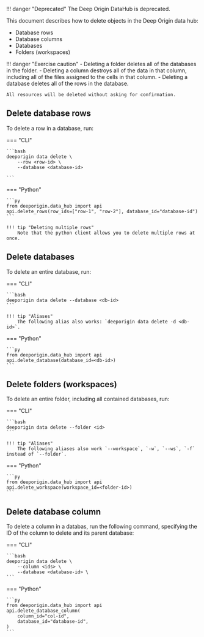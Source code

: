 
!!! danger "Deprecated"
    The Deep Origin DataHub is deprecated. 


This document describes how to delete objects in the Deep Origin data hub:

- Database rows
- Database columns
- Databases
- Folders (workspaces)

!!! danger "Exercise caution"
    - Deleting a folder deletes all of the databases in the folder.
    - Deleting a column destroys all of the data in that column, including all of the files assigned to the cells in that column.
    - Deleting a database deletes all of the rows in the database.

    All resources will be deleted without asking for confirmation. 

## Delete database rows

To delete a row in a database, run:

=== "CLI"

    ```bash
    deeporigin data delete \
        --row <row-id> \
        --database <database-id>

    ```

=== "Python"



    ```py
    from deeporigin.data_hub import api
    api.delete_rows(row_ids=["row-1", "row-2"], database_id="database-id")
    ```

    !!! tip "Deleting multiple rows"
        Note that the python client allows you to delete multiple rows at once.


## Delete databases

To delete an entire database, run:

=== "CLI"

    ```bash
    deeporigin data delete --database <db-id>
    ```

    !!! tip "Aliases"
        The following alias also works: `deeporigin data delete -d <db-id>`.

=== "Python"

    ```py
    from deeporigin.data_hub import api
    api.delete_database(database_id=<db-id>)
    ```


## Delete folders (workspaces)

To delete an entire folder, including all contained databases, run:

=== "CLI"

    ```bash
    deeporigin data delete --folder <id>
    ```

    !!! tip "Aliases"
        The following aliases also work `--workspace`, `-w`, `--ws`, `-f` instead of `--folder`.

=== "Python"

    ```py
    from deeporigin.data_hub import api
    api.delete_workspace(workspace_id=<folder-id>)
    ```



## Delete database column

To delete a column in a databas, run the following command, specifying the ID of the column to delete and its parent database:

=== "CLI"

    ```bash
    deeporigin data delete \
        --column <ids> \
        --database <database-id> \
    ```

=== "Python"

    ```py
    from deeporigin.data_hub import api
    api.delete_database_column(
        column_id="col-id",
        database_id="database-id",
    )
    ```
